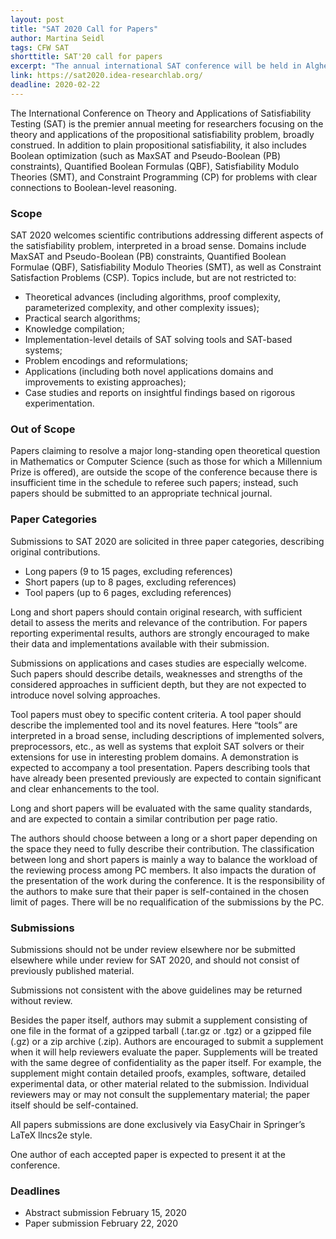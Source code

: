 ```yaml
---
layout: post
title: "SAT 2020 Call for Papers"
author: Martina Seidl
tags: CFW SAT
shorttitle: SAT'20 call for papers
excerpt: "The annual international SAT conference will be held in Alghero, Italy, from July 5-9, 2020."
link: https://sat2020.idea-researchlab.org/
deadline: 2020-02-22
---
```

The International Conference on Theory and Applications of Satisfiability Testing (SAT) is the premier annual meeting for researchers focusing on the theory and applications of the propositional satisfiability problem, broadly construed. In addition to plain propositional satisfiability, it also includes Boolean optimization (such as MaxSAT and Pseudo-Boolean (PB) constraints), Quantified Boolean Formulas (QBF), Satisfiability Modulo Theories (SMT), and Constraint Programming (CP) for problems with clear connections to Boolean-level reasoning.

### Scope

SAT 2020 welcomes scientific contributions addressing different aspects of the satisfiability problem, interpreted in a broad sense. Domains include MaxSAT and Pseudo-Boolean (PB) constraints, Quantified Boolean Formulae (QBF), Satisfiability Modulo Theories (SMT), as well as Constraint Satisfaction Problems (CSP). Topics include, but are not restricted to:

+ Theoretical advances (including algorithms, proof complexity, parameterized complexity, and other complexity issues);
+ Practical search algorithms;
+ Knowledge compilation;
+ Implementation-level details of SAT solving tools and SAT-based systems;
+ Problem encodings and reformulations;
+ Applications (including both novel applications domains and improvements to existing approaches);
+ Case studies and reports on insightful findings based on rigorous experimentation.

### Out of Scope

Papers claiming to resolve a major long-standing open theoretical question in Mathematics or Computer Science (such as those for which a Millennium Prize is offered), are outside the scope of the conference because there is insufficient time in the schedule to referee such papers; instead, such papers should be submitted to an appropriate technical journal.

### Paper Categories

Submissions to SAT 2020 are solicited in three paper categories, describing original contributions.

+ Long papers (9 to 15 pages, excluding references)
+ Short papers (up to 8 pages, excluding references)
+ Tool papers (up to 6 pages, excluding references)

Long and short papers should contain original research, with sufficient detail to assess the merits and relevance of the contribution. For papers reporting experimental results, authors are strongly encouraged to make their data and implementations available with their submission.

Submissions on applications and cases studies are especially welcome. Such papers should describe details, weaknesses and strengths of the considered approaches in sufficient depth, but they are not expected to introduce novel solving approaches.

Tool papers must obey to specific content criteria. A tool paper should describe the implemented tool and its novel features. Here “tools” are interpreted in a broad sense, including descriptions of implemented solvers, preprocessors, etc., as well as systems that exploit SAT solvers or their extensions for use in interesting problem domains. A demonstration is expected to accompany a tool presentation. Papers describing tools that have already been presented previously are expected to contain significant and clear enhancements to the tool.

Long and short papers will be evaluated with the same quality standards, and are expected to contain a similar contribution per page ratio.

The authors should choose between a long or a short paper depending on the space they need to fully describe their contribution. The classification between long and short papers is mainly a way to balance the workload of the reviewing process among PC members. It also impacts the duration of the presentation of the work during the conference. It is the responsibility of the authors to make sure that their paper is self-contained in the chosen limit of pages. There will be no requalification of the submissions by the PC.

### Submissions

Submissions should not be under review elsewhere nor be submitted elsewhere while under review for SAT 2020, and should not consist of previously published material.

Submissions not consistent with the above guidelines may be returned without review.

Besides the paper itself, authors may submit a supplement consisting of one file in the format of a gzipped tarball (.tar.gz or .tgz) or a gzipped file (.gz) or a zip archive (.zip). Authors are encouraged to submit a supplement when it will help reviewers evaluate the paper. Supplements will be treated with the same degree of confidentiality as the paper itself. For example, the supplement might contain detailed proofs, examples, software, detailed experimental data, or other material related to the submission. Individual reviewers may or may not consult the supplementary material; the paper itself should be self-contained.

All papers submissions are done exclusively via EasyChair in Springer’s LaTeX llncs2e style.

One author of each accepted paper is expected to present it at the conference.

### Deadlines

+ Abstract submission	February 15, 2020
+ Paper submission	February 22, 2020
